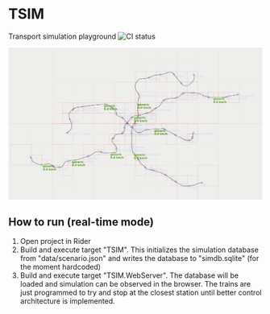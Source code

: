 # TSIM
Transport simulation playground ![CI status](https://travis-ci.com/cejpmart/TSIM.svg?branch=develop)

![screenshot](https://github.com/cejpmart/TSIM/blob/develop/screenshots/output.svg)

## How to run (real-time mode)

1. Open project in Rider
2. Build and execute target "TSIM". This initializes the simulation database from "data/scenario.json" and writes the
   database to "simdb.sqlite" (for the moment hardcoded)
3. Build and execute target "TSIM.WebServer". The database will be loaded and simulation can be observed in the browser.
   The trains are just programmed to try and stop at the closest station until better control architecture
   is implemented.
